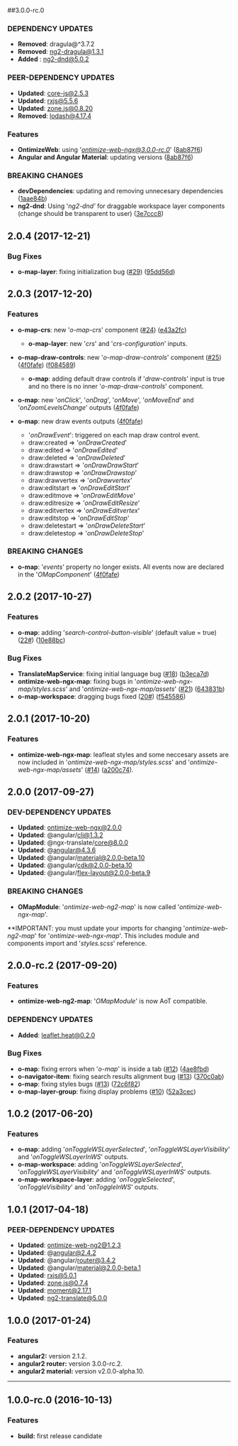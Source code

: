 ##3.0.0-rc.0

### DEPENDENCY UPDATES ###
* **Removed**:  dragula@^3.7.2
* **Removed**:  ng2-dragula@1.3.1
* **Added**  :  ng2-dnd@5.0.2

### PEER-DEPENDENCY UPDATES ###
* **Updated**:  core-js@2.5.3
* **Updated**:  rxjs@5.5.6
* **Updated**:  zone.js@0.8.20
* **Removed**:  lodash@4.17.4

### Features
* **OntimizeWeb**: using '*ontimize-web-ngx@3.0.0-rc.0*' ([8ab87f6](https://github.com/OntimizeWeb/ontimize-web-ngx/commit/8ab87f6))
* **Angular and Angular Material**: updating versions ([8ab87f6](https://github.com/OntimizeWeb/ontimize-web-ngx/commit/8ab87f6))

### BREAKING CHANGES
* **devDependencies**: updating and removing unnecesary dependencies ([1aae84b](https://github.com/OntimizeWeb/ontimize-web-ngx/commit/1aae84b))
* **ng2-dnd**: Using '*ng2-dnd'* for draggable workspace layer components (change should be transparent to user) ([3e7ccc8](https://github.com/OntimizeWeb/ontimize-web-ngx/commit/3e7ccc8))

## 2.0.4 (2017-12-21)

### Bug Fixes
* **o-map-layer**: fixing initialization bug ([#29](https://github.com/OntimizeWeb/ontimize-web-ng2-map/issues/29)) ([95dd56d](https://github.com/OntimizeWeb/ontimize-web-ng2-map/commit/95dd56d))

## 2.0.3 (2017-12-20)

### Features

* **o-map-crs**: new '*o-map-crs*' component ([#24](https://github.com/OntimizeWeb/ontimize-web-ng2-map/issues/24)) ([e43a2fc](https://github.com/OntimizeWeb/ontimize-web-ng2-map/commit/e43a2fc))
  * **o-map-layer**: new '*crs*' and '*crs-configuration*' inputs.

* **o-map-draw-controls**: new '*o-map-draw-controls*' component ([#25](https://github.com/OntimizeWeb/ontimize-web-ng2-map/issues/25)) ([4f0fafe](https://github.com/OntimizeWeb/ontimize-web-ng2-map/commit/4f0fafe)) ([f084589](https://github.com/OntimizeWeb/ontimize-web-ng2-map/commit/f084589))
  * **o-map**: adding default draw controls if '*draw-controls*' input is true and no there is no inner '*o-map-draw-controls*' component.

* **o-map**: new '*onClick*', '*onDrag*', '*onMove*', '*onMoveEnd*' and '*onZoomLevelsChange*' outputs ([4f0fafe](https://github.com/OntimizeWeb/ontimize-web-ng2-map/commit/4f0fafe))

* **o-map**: new draw events outputs ([4f0fafe](https://github.com/OntimizeWeb/ontimize-web-ng2-map/commit/4f0fafe))
  * '*onDrawEvent*': triggered on each map draw control event.
  * draw:created     => '*onDrawCreated*'
  * draw:edited      => '*onDrawEdited*'
  * draw:deleted     => '*onDrawDeleted*'
  * draw:drawstart   => '*onDrawDrawStart*'
  * draw:drawstop    => '*onDrawDrawstop*'
  * draw:drawvertex  => '*onDrawvertex*'
  * draw:editstart   => '*onDrawEditStart*'
  * draw:editmove    => '*onDrawEditMove*'
  * draw:editresize  => '*onDrawEditResize*'
  * draw:editvertex  => '*onDrawEditvertex*'
  * draw:editstop    => '*onDrawEditStop*'
  * draw:deletestart => '*onDrawDeleteStart*'
  * draw:deletestop  => '*onDrawDeleteStop*'



### BREAKING CHANGES
* **o-map**: '*events*' property no longer exists. All events now are declared in the '*OMapComponent*' ([4f0fafe](https://github.com/OntimizeWeb/ontimize-web-ng2-map/commit4f0fafe/))

## 2.0.2 (2017-10-27)

### Features

* **o-map**: adding '*search-control-button-visible*' (default value = true) ([22#](https://github.com/OntimizeWeb/ontimize-web-ng2-map/issues/22)) ([10e88bc](https://github.com/OntimizeWeb/ontimize-web-ng2-map/commit/10e88bc))

### Bug Fixes
* **TranslateMapService**: fixing initial language bug ([#18](https://github.com/OntimizeWeb/ontimize-web-ng2-map/issues/18)) ([b3eca7d](https://github.com/OntimizeWeb/ontimize-web-ng2-map/commit/b3eca7d))
* **ontimize-web-ngx-map**: fixing bugs in '*ontimize-web-ngx-map/styles.scss*' and '*ontimize-web-ngx-map/assets*' ([#21](https://github.com/OntimizeWeb/ontimize-web-ng2-map/issues/21)) ([643831b](https://github.com/OntimizeWeb/ontimize-web-ng2-map/commit/643831b))
* **o-map-workspace**: dragging bugs fixed ([20#](https://github.com/OntimizeWeb/ontimize-web-ng2-map/issues/20)) ([f545586](https://github.com/OntimizeWeb/ontimize-web-ng2-map/commit/f545586))


## 2.0.1 (2017-10-20)

### Features
* **ontimize-web-ngx-map**: leafleat styles and some neccesary assets are now included in '*ontimize-web-ngx-map/styles.scss*' and '*ontimize-web-ngx-map/assets*' ([#14](https://github.com/OntimizeWeb/ontimize-web-ng2-map/issues/14)) ([a200c74](https://github.com/OntimizeWeb/ontimize-web-ng2-map/commit/a200c74)).

## 2.0.0 (2017-09-27)

### DEV-DEPENDENCY UPDATES ###
* **Updated**:  ontimize-web-ngx@2.0.0
* **Updated**:  @angular/cli@1.3.2
* **Updated**:  @ngx-translate/core@8.0.0
* **Updated**:  @angular@4.3.6
* **Updated**:  @angular/material@2.0.0-beta.10
* **Updated**:  @angular/cdk@2.0.0-beta.10
* **Updated**:  @angular/flex-layout@2.0.0-beta.9

### BREAKING CHANGES
* **OMapModule**: '*ontimize-web-ng2-map*' is now called '*ontimize-web-ngx-map*'.

**IMPORTANT: you must update your imports for changing '*ontimize-web-ng2-map*' for '*ontimize-web-ngx-map*'. This includes module and components import and '*styles.scss*' reference.

## 2.0.0-rc.2 (2017-09-20)

### Features
* **ontimize-web-ng2-map**: '*OMapModule*' is now AoT compatible.

### DEPENDENCY UPDATES ###
* **Added**:  leaflet.heat@0.2.0


### Bug Fixes
* **o-map**: fixing errors when '*o-map*' is inside a tab ([#12](https://github.com/OntimizeWeb/ontimize-web-ng2-map/issues/12)) ([4ae8fbd](https://github.com/OntimizeWeb/ontimize-web-ng2-map/commit/4ae8fbd))
* **o-navigator-item**: fixing search results alignment bug ([#13](https://github.com/OntimizeWeb/ontimize-web-ng2-map/issues/13)) ([370c0ab](https://github.com/OntimizeWeb/ontimize-web-ng2-map/commit/370c0ab))
* **o-map**: fixing styles bugs ([#13](https://github.com/OntimizeWeb/ontimize-web-ng2-map/issues/13)) ([72c6f82](https://github.com/OntimizeWeb/ontimize-web-ng2-map/commit/72c6f82))
* **o-map-layer-group**: fixing display problems ([#10](https://github.com/OntimizeWeb/ontimize-web-ng2-map/issues/10)) ([52a3cec](https://github.com/OntimizeWeb/ontimize-web-ng2-map/commit/52a3cec))

## 1.0.2 (2017-06-20)
### Features
* **o-map**: adding '*onToggleWSLayerSelected*', '*onToggleWSLayerVisibility*' and '*onToggleWSLayerInWS*' outputs.
* **o-map-workspace**: adding '*onToggleWSLayerSelected*', '*onToggleWSLayerVisibility*' and '*onToggleWSLayerInWS*' outputs.
* **o-map-workspace-layer**: adding '*onToggleSelected*', '*onToggleVisibility*' and '*onToggleInWS*' outputs.

## 1.0.1 (2017-04-18)

### PEER-DEPENDENCY UPDATES ###
* **Updated**:   ontimize-web-ng2@1.2.3
* **Updated**:   @angular@2.4.2
* **Updated**:   @angular/router@3.4.2
* **Updated**:   @angular/material@2.0.0-beta.1
* **Updated**:   rxjs@5.0.1
* **Updated**:   zone.js@0.7.4
* **Updated**:   moment@2.17.1
* **Updated**:   ng2-translate@5.0.0

## 1.0.0 (2017-01-24)

### Features

* **angular2:** version 2.1.2.
* **angular2 router:** version 3.0.0-rc.2.
* **angular2 material:** version v2.0.0-alpha.10.

---

## 1.0.0-rc.0 (2016-10-13)

### Features

* **build:** first release candidate


